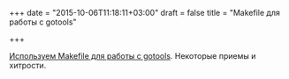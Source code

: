 +++
date = "2015-10-06T11:18:11+03:00"
draft = false
title = "Makefile для работы с gotools"

+++

<p><a href="https://ariejan.net/2015/10/03/a-makefile-for-golang-cli-tools/">Используем Makefile для работы с gotools</a>. Некоторые приемы и хитрости.</p>

